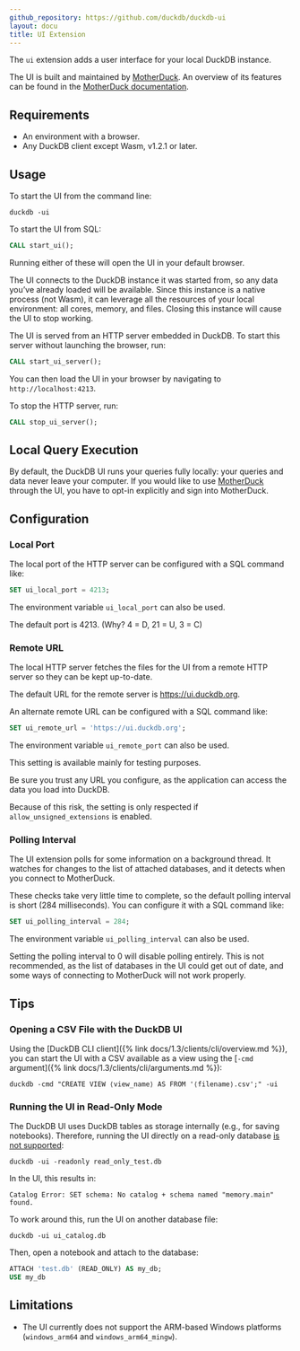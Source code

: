 ```yaml
---
github_repository: https://github.com/duckdb/duckdb-ui
layout: docu
title: UI Extension
---
```


The `ui` extension adds a user interface for your local DuckDB instance.

The UI is built and maintained by [MotherDuck](https://motherduck.com/).
An overview of its features can be found
in the [MotherDuck documentation](https://motherduck.com/docs/getting-started/motherduck-quick-tour/).

## Requirements

* An environment with a browser.
* Any DuckDB client except Wasm, v1.2.1 or later.

## Usage

To start the UI from the command line:

```batch
duckdb -ui
```

To start the UI from SQL:

```sql
CALL start_ui();
```

Running either of these will open the UI in your default browser.

The UI connects to the DuckDB instance it was started from,
so any data you’ve already loaded will be available.
Since this instance is a native process (not Wasm), it can leverage all
the resources of your local environment: all cores, memory, and files.
Closing this instance will cause the UI to stop working.

The UI is served from an HTTP server embedded in DuckDB.
To start this server without launching the browser, run:

```sql
CALL start_ui_server();
```

You can then load the UI in your browser by navigating to
`http://localhost:4213`.

To stop the HTTP server, run:

```sql
CALL stop_ui_server();
```

## Local Query Execution

By default, the DuckDB UI runs your queries fully locally: your queries and data never leave your computer.
If you would like to use [MotherDuck](https://motherduck.com/) through the UI, you have to opt-in explicitly and sign into MotherDuck.

## Configuration

### Local Port

The local port of the HTTP server can be configured with a SQL command like:

```sql
SET ui_local_port = 4213;
```

The environment variable `ui_local_port` can also be used.

The default port is 4213. (Why? 4 = D, 21 = U, 3 = C)

### Remote URL

The local HTTP server fetches the files for the UI from a remote HTTP
server so they can be kept up-to-date.

The default URL for the remote server is <https://ui.duckdb.org>.

An alternate remote URL can be configured with a SQL command like:

```sql
SET ui_remote_url = 'https://ui.duckdb.org';
```

The environment variable `ui_remote_port` can also be used.

This setting is available mainly for testing purposes.

Be sure you trust any URL you configure, as the application can access
the data you load into DuckDB.

Because of this risk, the setting is only respected
if `allow_unsigned_extensions` is enabled.

### Polling Interval

The UI extension polls for some information on a background thread.
It watches for changes to the list of attached databases,
and it detects when you connect to MotherDuck.

These checks take very little time to complete, so the default polling
interval is short (284 milliseconds).
You can configure it with a SQL command like:

```sql
SET ui_polling_interval = 284;
```

The environment variable `ui_polling_interval` can also be used.

Setting the polling interval to 0 will disable polling entirely.
This is not recommended, as the list of databases in the UI could get
out of date, and some ways of connecting to MotherDuck will not work
properly.

## Tips

### Opening a CSV File with the DuckDB UI

Using the [DuckDB CLI client]({% link docs/1.3/clients/cli/overview.md %}),
you can start the UI with a CSV available as a view using the [`-cmd` argument]({% link docs/1.3/clients/cli/arguments.md %}):

```batch
duckdb -cmd "CREATE VIEW ⟨view_name⟩ AS FROM '⟨filename⟩.csv';" -ui
```

### Running the UI in Read-Only Mode

The DuckDB UI uses DuckDB tables as storage internally (e.g., for saving notebooks).
Therefore, running the UI directly on a read-only database [is not supported](https://github.com/duckdb/duckdb-ui/issues/61):

```batch
duckdb -ui -readonly read_only_test.db
```

In the UI, this results in:

```console
Catalog Error: SET schema: No catalog + schema named "memory.main" found.
```

To work around this, run the UI on another database file:

```batch
duckdb -ui ui_catalog.db
```

Then, open a notebook and attach to the database:

```sql
ATTACH 'test.db' (READ_ONLY) AS my_db;
USE my_db
```

## Limitations

* The UI currently does not support the ARM-based Windows platforms (`windows_arm64` and `windows_arm64_mingw`).
